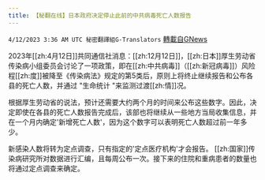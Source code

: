 ```yaml
---
title: 【秘翻在线】日本政府决定停止此前的中共病毒死亡人数报告
---
```

`4/12/2023 3:36 AM UTC 秘密翻譯組G-Translators` [轉載自GNews](https://gnews.org/articles/1086548)

         

2023年[[zh:4月12日]]共同通信社消息：[[zh:12月12日]]，[[zh:日本]]厚生劳动省传染病小组委员会讨论了一项政策，即在[[zh:中共病毒]]（[[zh:新冠病毒]]）风险程[[zh:度]]被降至《传染病法》规定的第5类后，原则上将终止继续报告和公布各县的死亡人数，并通过 "生命统计 "来监测过渡[[zh:情]]况。

根据厚生劳动省的说法，预计还需要大约两个月的时间来公布这些数字。因此，决定即使在各县的死亡人数报告完成后，该部也将继续从一些地方当局收集信息，并在一个月内确定'新增死亡人数'，因为这个数字可以表明死亡人数超过前一年多少。

新感染人数将转为定点调查，只有指定的'定点医疗机构'才会报告。 [[zh:国家]]传染病研究所对数据进行汇编，且每周公布一次。接下来的住院和重病患者的数量也将通过定点调查来确定。
